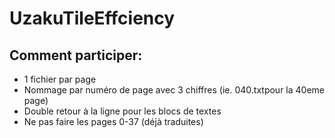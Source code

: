 # UzakuTileEffciency
## Comment participer:
- 1 fichier par page
- Nommage par numéro de page avec 3 chiffres (ie. 040.txtpour la 40eme page)
- Double retour à la ligne pour les blocs de textes
- Ne pas faire les pages 0-37 (déjà traduites)
